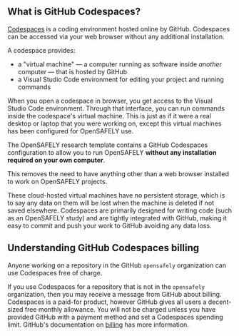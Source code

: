 ## What is GitHub Codespaces?

[Codespaces](https://github.com/features/codespaces) is a coding environment
hosted online by GitHub.
Codespaces can be accessed via your web browser
without any additional installation.

A codespace provides:

* a "virtual machine" — a computer running as software inside *another* computer
  — that is hosted by GitHub
* a Visual Studio Code environment
  for editing your project and running commands

When you open a codespace in browser,
you get access to the Visual Studio Code environment.
Through that interface,
you can run commands inside the codespace's virtual machine.
This is just as if it were a real desktop or laptop that you were working on,
except this virtual machines has been configured for OpenSAFELY use.

The OpenSAFELY research template contains a GitHub Codespaces configuration
to allow you to run OpenSAFELY
**without any installation required on your own computer**.

This removes the need to have anything other than a web browser installed
to work on OpenSAFELY projects.

These cloud-hosted virtual machines have no persistent storage,
which is to say any data on them will be lost when the machine is deleted
if not saved elsewhere.
Codespaces are primarily designed for writing code
(such as an OpenSAFELY study)
and are tightly integrated with GitHub,
making it easy to commit and push your work to GitHub avoiding any data loss.

## Understanding GitHub Codespaces billing

Anyone working on a repository in the GitHub `opensafely` organization can use Codespaces free of charge.

If you use Codespaces for a repository that is not in the `opensafely` organization, then you may receive a message from GitHub about billing. Codespaces is a paid-for product, however GitHub gives all users a decent-sized free monthly allowance. You will not be charged unless you have provided GitHub with a payment method and set a Codespaces spending limit. GitHub's documentation on [billing](https://docs.github.com/en/billing/managing-billing-for-github-codespaces/about-billing-for-github-codespaces) has more information.
